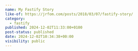 ```yaml
---
name: My Fastify Story
like-of: https://jrfom.com/posts/2018/03/07/fastify-story/
category:
  - fastify
published: 2024-12-02T11:33:00+0100
post-status: published
date: 2024-12-02T10:34:38+00:00
visibility: public
---
```

